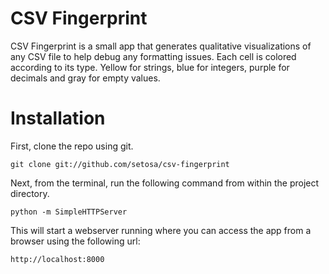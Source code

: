 # CSV Fingerprint

CSV Fingerprint is a small app that generates qualitative visualizations of any
CSV file to help debug any formatting issues. Each cell is colored
according to its type. Yellow for strings, blue for integers, purple for
decimals and gray for empty values.

# Installation

First, clone the repo using git.

    git clone git://github.com/setosa/csv-fingerprint


Next, from the terminal, run the following command from within the project
directory.

    python -m SimpleHTTPServer

This will start a webserver running where you can access the app from a browser
using the following url:

    http://localhost:8000

